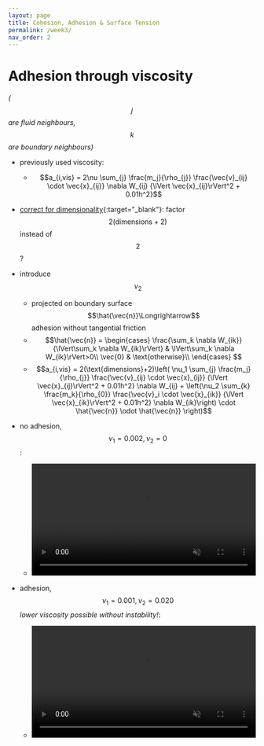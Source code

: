```yaml
---
layout: page
title: Cohesion, Adhesion & Surface Tension
permalink: /week3/
nav_order: 2
---
```

<script src="https://polyfill.io/v3/polyfill.min.js?features=es6"></script>
<script id="MathJax-script" async src="https://cdn.jsdelivr.net/npm/mathjax@3/es5/tex-mml-chtml.js"></script>

# Adhesion through viscosity
*($$j$$ are fluid neighbours, $$k$$ are boundary neighbours)*
- previously used viscosity: 
  - $$a_{i,vis} = 2\nu \sum_{j} 
    \frac{m_j}{\rho_{j}} 
    \frac{\vec{v}_{ij} \cdot \vec{x}_{ij}} \nabla W_{ij}
      {\lVert \vec{x}_{ij}\rVert^2 + 0.01h^2}$$
- [correct for dimensionality](https://sph-tutorial.physics-simulation.org/pdf/SPH_Tutorial.pdf){:target="_blank"}: factor $$2(\text{dimensions}+2)$$ instead of $$2$$ ?
- introduce $$\nu_2$$ 
  - projected on boundary surface $$\hat{\vec{n}}\Longrightarrow$$ adhesion without tangential friction
  - $$\hat{\vec{n}} = \begin{cases}
    \frac{\sum_k \nabla W_{ik}}{\lVert\sum_k \nabla W_{ik}\rVert} & \lVert\sum_k \nabla W_{ik}\rVert>0\\
    \vec{0} & \text{otherwise}\\
    \end{cases} $$
  - $$a_{i,vis} = 2(\text{dimensions}+2)\left(
    \nu_1 \sum_{j} 
    \frac{m_j}{\rho_{j}} 
    \frac{\vec{v}_{ij} \cdot \vec{x}_{ij}}
      {\lVert \vec{x}_{ij}\rVert^2 + 0.01h^2} \nabla W_{ij} + 
    \left(\nu_2 \sum_{k} 
    \frac{m_k}{\rho_{0}} 
    \frac{\vec{v}_i \cdot \vec{x}_{ik}}
      {\lVert \vec{x}_{ik}\rVert^2 + 0.01h^2} \nabla W_{ik}\right) \cdot \hat{\vec{n}} \odot \hat{\vec{n}}
    \right)$$




- no adhesion, $$\nu_1 = 0.002, \nu_2=0$$:
  - <video style="width:100%;" loop muted autoplay controls>
      <source src="{{ '/assets/week3/visc_no_adhesion.mp4' | relative_url }}" type="video/mp4">
    </video>
- adhesion, $$\nu_1 = 0.001, \nu_2=0.020$$ *lower viscosity possible without instability!*:
  - <video style="width:100%;" loop muted autoplay controls>
      <source src="{{ '/assets/week3/visc_adhesion.mp4' | relative_url }}" type="video/mp4">
    </video>
